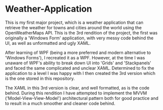 # Weather-Application

This is my first major project, which is a weather application that can retrieve the weather for towns and cities around the world using the OpenWeatherMaps API. This is the 3rd rendition of the project, the first was originally a 'Windows Form' application, with very messy code behind the UI, as well as unformatted and ugly XAML.

 After learning of WPF (being a more preferred and modern alternative to 'Windows Forms'), I recreated it as a WPF. However, at the time I was unaware of WPF's ability to break down UI into 'Grids' and 'Stackpanels' and faced the same complicated and unclear XAML. Determined to fix the application to a level I was happy with I then created the 3rd version which is the one stored in this repository.
 
The XAML in this 3rd version is clear, and well formatted, as is the code behind. During this rendition I have attempted to implement the MVVM ('Model-View-View-Model') architectural pattern both for good practice and to result in a much smoother and cleaner code behind.
